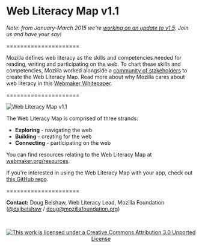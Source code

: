 Web Literacy Map v1.1
==========================

*Note: from January-March 2015 we're [working on an update to v1.5](https://wiki.mozilla.org/Webmaker/WebLiteracyMap/v1.5). Join us and have your say!*

=====================

Mozilla defines web literacy as the skills and competencies needed for reading, writing and participating on the web. To chart these skills and competencies, Mozilla worked alongside a [community of stakeholders](https://wiki.mozilla.org/Learning/WebLiteracyMap/Contributors) to create the Web Literacy Map. Read more about why Mozilla cares about web literacy in this [Webmaker Whitepaper](https://mozilla.github.io/webmaker-whitepaper/).

=====================

![Web Literacy Map v1.1](https://i.imgur.com/4U0zZLH.png)

The Web Literacy Map is comprised of three strands:

* **Exploring** - navigating the web
* **Building** - creating for the web
* **Connecting** - participating on the web 

You can find resources relating to the Web Literacy Map at [webmaker.org/resources](https://webmaker.org/resources).

If you're interested in using the Web Literacy Map with your app, check out [this GitHub repo](https://github.com/mozilla/web-literacy-client).

=====================

**Contact:** Doug Belshaw, Web Literacy Lead, Mozilla Foundation ([@dajbelshaw](https://twitter.com/dajbelshaw) / [doug@mozillafoundation.org](mailto:doug@mozillafoundation.org))

<br>
<p align="center"><a href="https://creativecommons.org/licenses/by/3.0/deed.en_US"><img src="https://i.creativecommons.org/l/by/3.0/88x31.png" alt="This work is licensed under a Creative Commons Attribution 3.0 Unported License"></a></p>
